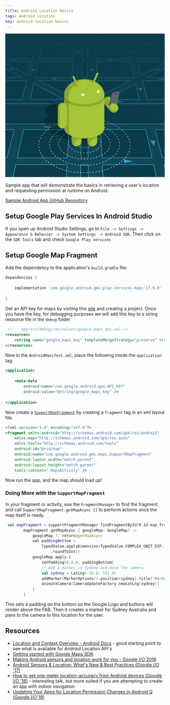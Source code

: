 ```yaml
---
title: Android Location Basics
tags: Android Location
key: android-location-basics
---
```


![](/assets/images/android-location.jpg)

Sample app that will demonstrate the basics in retrieving a user's location and requesting permission at runtime on Android.

<!--more-->

[Sample Android App GitHub Repository](https://github.com/plusmobileapps/location-android)


## Setup Google Play Services In Android Studio

If you open up Android Studio Settings, go to `File -> Settings -> Appearance & Behavior -> System Settings -> Android SDK`. Then click on the `SDK Tools` tab and check `Google Play services`


## Setup Google Map Fragment

Add the dependency to the application's `build.gradle` file: 

```groovy
dependencies {

    implementation 'com.google.android.gms:play-services-maps:17.0.0'

}
```

Get an API key for maps by visiting this [site](https://console.developers.google.com/flows/enableapi?apiid=maps_android_backend&keyType=CLIENT_SIDE_ANDROID&r=CB:9C:39:E3:D2:99:7B:8E:88:10:39:D1:C2:07:72:19:13:38:97:ED;com.plusmobileapps.mapexample&pli=1) and creating a project. Once you have the key, for debugging purposes we will add this key to a string resource file in the `debug` folder. 

```xml
 <!--  app/src/debug/res/values/google_maps_api.xml-->
<resources>
    <string name="google_maps_key" templateMergeStrategy="preserve" translatable="false">YOUR_KEY_HERE</string>
</resources>
```

Now in the `AndroidManifest.xml`, place the following inside the `application` tag. 

```xml
<application>

    <meta-data
        android:name="com.google.android.geo.API_KEY"
        android:value="@string/google_maps_key" />

</application>
```

Now create a [`SupportMapFragment`](https://developers.google.com/android/reference/com/google/android/gms/maps/SupportMapFragment) by creating a `fragment` tag in an xml layout file. 

```xml
<?xml version="1.0" encoding="utf-8"?>
<fragment xmlns:android="http://schemas.android.com/apk/res/android"
    xmlns:map="http://schemas.android.com/apk/res-auto"
    xmlns:tools="http://schemas.android.com/tools"
    android:id="@+id/map"
    android:name="com.google.android.gms.maps.SupportMapFragment"
    android:layout_width="match_parent"
    android:layout_height="match_parent"
    tools:context=".MapsActivity" />
```

Now run the app, and the map should load up!

### Doing More with the `SupportMapFragment`

In your fragment or activity, use the `FragmentManager` to find the fragment. and call `SupportMapFragment.getMapAsync {}` to perform actions once the map itself is ready. 

```kotlin
 val mapFragment = supportFragmentManager.findFragmentById(R.id.map_fragment) as SupportMapFragment
        mapFragment.getMapAsync { googleMap: GoogleMap? ->
            googleMap ?: return@getMapAsync
            val paddingBottom =
                TypedValue.applyDimension(TypedValue.COMPLEX_UNIT_DIP, 60f, resources.displayMetrics)
                    .roundToInt()
            googleMap.apply {
                setPadding(0,0,0, paddingBottom)
                // Add a marker in Sydney and move the camera
                val sydney = LatLng(-34.0, 151.0)
                addMarker(MarkerOptions().position(sydney).title("Marker in Sydney"))
                animateCamera(CameraUpdateFactory.newLatLng(sydney))
            }
        }
```

This sets a padding on the bottom so the Google Logo and buttons will render above the FAB. Then it creates a marker for Sydney Australia and pans to the camera to this location for the user. 

## Resources 

* [Location and Context Overview - Android Docs](https://developer.android.com/training/location) - good starting point to see what is available for Android Location API's
* [Getting started with Google Maps SDK](https://developers.google.com/maps/documentation/android-sdk/start)
* [Making Android sensors and location work for you - Google I/O 2016](https://youtu.be/OEvycEMoLUg)
* [Android Sensors & Location: What's New & Best Practices (Google I/O '17)](https://www.youtube.com/watch?v=5MIBNOTD_mM)
* [How to get one-meter location-accuracy from Android devices (Google I/O '18)](https://www.youtube.com/watch?v=vywGgSrGODU) - interesting talk, but more suited if you are attempting to create an app with indoor navigation 
* [Updating Your Apps for Location Permission Changes in Android Q (Google I/O'19)](https://www.youtube.com/watch?v=L7zwfTwrDEs)